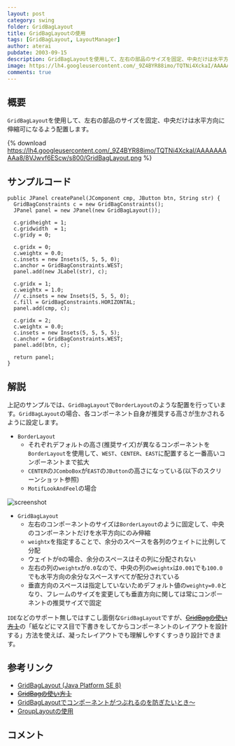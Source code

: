 ```yaml
---
layout: post
category: swing
folder: GridBagLayout
title: GridBagLayoutの使用
tags: [GridBagLayout, LayoutManager]
author: aterai
pubdate: 2003-09-15
description: GridBagLayoutを使用して、左右の部品のサイズを固定、中央だけは水平方向に伸縮可になるよう配置します。
image: https://lh4.googleusercontent.com/_9Z4BYR88imo/TQTNi4XckaI/AAAAAAAAAa8/8VJwvf6EScw/s800/GridBagLayout.png
comments: true
---
```

## 概要
`GridBagLayout`を使用して、左右の部品のサイズを固定、中央だけは水平方向に伸縮可になるよう配置します。

{% download https://lh4.googleusercontent.com/_9Z4BYR88imo/TQTNi4XckaI/AAAAAAAAAa8/8VJwvf6EScw/s800/GridBagLayout.png %}

## サンプルコード
<pre class="prettyprint"><code>public JPanel createPanel(JComponent cmp, JButton btn, String str) {
  GridBagConstraints c = new GridBagConstraints();
  JPanel panel = new JPanel(new GridBagLayout());

  c.gridheight = 1;
  c.gridwidth  = 1;
  c.gridy = 0;

  c.gridx = 0;
  c.weightx = 0.0;
  c.insets = new Insets(5, 5, 5, 0);
  c.anchor = GridBagConstraints.WEST;
  panel.add(new JLabel(str), c);

  c.gridx = 1;
  c.weightx = 1.0;
  // c.insets = new Insets(5, 5, 5, 0);
  c.fill = GridBagConstraints.HORIZONTAL;
  panel.add(cmp, c);

  c.gridx = 2;
  c.weightx = 0.0;
  c.insets = new Insets(5, 5, 5, 5);
  c.anchor = GridBagConstraints.WEST;
  panel.add(btn, c);

  return panel;
}
</code></pre>

## 解説
上記のサンプルでは、`GridBagLayout`で`BorderLayout`のような配置を行っています。`GridBagLayout`の場合、各コンポーネント自身が推奨する高さが生かされるように設定します。

- `BorderLayout`
    - それぞれデフォルトの高さ(推奨サイズ)が異なるコンポーネントを`BorderLayout`を使用して、`WEST`、`CENTER`、`EAST`に配置すると一番高いコンポーネントまで拡大
    - `CENTER`の`JComboBox`が`EAST`の`JButton`の高さになっている(以下のスクリーンショット参照)
    - `MotifLookAndFeel`の場合

<!-- dummy comment line for breaking list -->

![screenshot](https://lh6.googleusercontent.com/_9Z4BYR88imo/TQTNldPsABI/AAAAAAAAAbA/eep6P-D2eC8/s800/GridBagLayout1.png)

- `GridBagLayout`
    - 左右のコンポーネントのサイズは`BorderLayout`のように固定して、中央のコンポーネントだけを水平方向にのみ伸縮
    - `weightx`を指定することで、余分のスペースを各列のウェイトに比例して分配
    - ウェイトが`0`の場合、余分のスペースはその列に分配されない
    - 左右の列の`weightx`が`0.0`なので、中央の列の`weightx`は`0.001`でも`100.0`でも水平方向の余分なスペースすべてが配分されている
    - 垂直方向のスペースは指定していないためデフォルト値の`weighty=0.0`となり、フレームのサイズを変更しても垂直方向に関しては常にコンポーネントの推奨サイズで固定

<!-- dummy comment line for breaking list -->

`IDE`などのサポート無しではすこし面倒な`GridBagLayout`ですが、~~[GridBagの使い方１](http://homepage1.nifty.com/masada/cyber/javagridbag1.htm)~~の「紙などにマス目で下書きをしてからコンポーネントのレイアウトを設計する」方法を使えば、凝ったレイアウトでも理解しやすくすっきり設計できます。

## 参考リンク
- [GridBagLayout (Java Platform SE 8)](https://docs.oracle.com/javase/jp/8/docs/api/java/awt/GridBagLayout.html)
- ~~[GridBagの使い方１](http://homepage1.nifty.com/masada/cyber/javagridbag1.htm)~~
- [GridBagLayoutでコンポーネントがつぶれるのを防ぎたいとき～](http://satoshi.kinokuni.org/tech/SwingTipsLayout.html#section1)
- [GroupLayoutの使用](https://ateraimemo.com/Swing/GroupLayout.html)

<!-- dummy comment line for breaking list -->

## コメント
